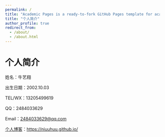 ```yaml
---
permalink: /
title: "Academic Pages is a ready-to-fork GitHub Pages template for academic personal websites"
title: "个人简介"
author_profile: true
redirect_from: 
  - /about/
  - /about.html
---
```


# 个人简介

姓名：牛艺翔

出生日期：2002.10.03

TEL/WX：13205499619

QQ：2484033629

Email：2484033629@qq.com

[个人博客](https://niuuhuu.github.io/)：https://niuuhuu.github.io/

